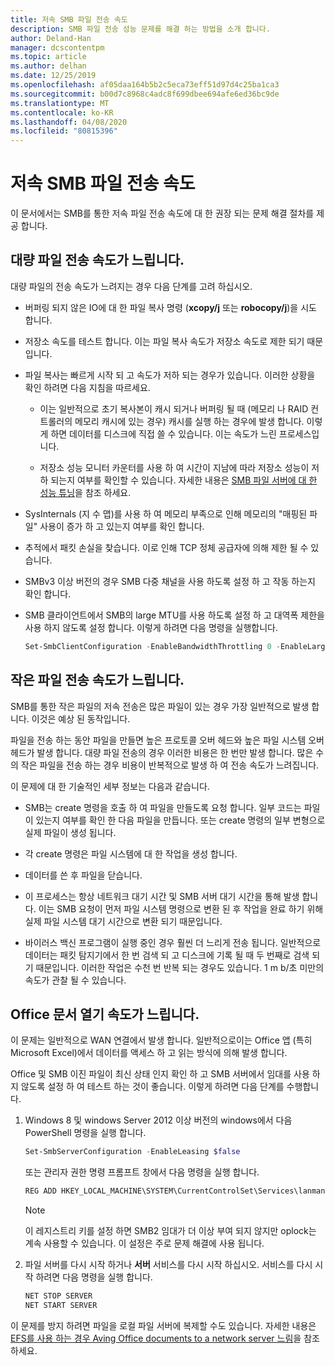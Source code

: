 ```yaml
---
title: 저속 SMB 파일 전송 속도
description: SMB 파일 전송 성능 문제를 해결 하는 방법을 소개 합니다.
author: Deland-Han
manager: dcscontentpm
ms.topic: article
ms.author: delhan
ms.date: 12/25/2019
ms.openlocfilehash: af05daa164b5b2c5eca73eff51d97d4c25ba1ca3
ms.sourcegitcommit: b00d7c8968c4adc8f699dbee694afe6ed36bc9de
ms.translationtype: MT
ms.contentlocale: ko-KR
ms.lasthandoff: 04/08/2020
ms.locfileid: "80815396"
---
```

# <a name="slow-smb-files-transfer-speed"></a>저속 SMB 파일 전송 속도

이 문서에서는 SMB를 통한 저속 파일 전송 속도에 대 한 권장 되는 문제 해결 절차를 제공 합니다.

## <a name="large-file-transfer-is-slow"></a>대량 파일 전송 속도가 느립니다.

대량 파일의 전송 속도가 느려지는 경우 다음 단계를 고려 하십시오.

- 버퍼링 되지 않은 IO에 대 한 파일 복사 명령 (**xcopy/j** 또는 **robocopy/j**)을 시도 합니다.

- 저장소 속도를 테스트 합니다. 이는 파일 복사 속도가 저장소 속도로 제한 되기 때문입니다.

- 파일 복사는 빠르게 시작 되 고 속도가 저하 되는 경우가 있습니다. 이러한 상황을 확인 하려면 다음 지침을 따르세요.
    
  - 이는 일반적으로 초기 복사본이 캐시 되거나 버퍼링 될 때 (메모리 나 RAID 컨트롤러의 메모리 캐시에 있는 경우) 캐시를 실행 하는 경우에 발생 합니다. 이렇게 하면 데이터를 디스크에 직접 쓸 수 있습니다. 이는 속도가 느린 프로세스입니다.
    
  - 저장소 성능 모니터 카운터를 사용 하 여 시간이 지남에 따라 저장소 성능이 저하 되는지 여부를 확인할 수 있습니다. 자세한 내용은 [SMB 파일 서버에 대 한 성능 튜닝](https://docs.microsoft.com/windows-server/administration/performance-tuning/role/file-server/smb-file-server)을 참조 하세요.

- SysInternals (지 수 맵)를 사용 하 여 메모리 부족으로 인해 메모리의 "매핑된 파일" 사용이 증가 하 고 있는지 여부를 확인 합니다.

- 추적에서 패킷 손실을 찾습니다. 이로 인해 TCP 정체 공급자에 의해 제한 될 수 있습니다.

- SMBv3 이상 버전의 경우 SMB 다중 채널을 사용 하도록 설정 하 고 작동 하는지 확인 합니다.

- SMB 클라이언트에서 SMB의 large MTU를 사용 하도록 설정 하 고 대역폭 제한을 사용 하지 않도록 설정 합니다. 이렇게 하려면 다음 명령을 실행합니다.  
  
  ```PowerShell
  Set-SmbClientConfiguration -EnableBandwidthThrottling 0 -EnableLargeMtu 1
  ```

## <a name="small-file-transfer-is-slow"></a>작은 파일 전송 속도가 느립니다.

SMB를 통한 작은 파일의 저속 전송은 많은 파일이 있는 경우 가장 일반적으로 발생 합니다. 이것은 예상 된 동작입니다.

파일을 전송 하는 동안 파일을 만들면 높은 프로토콜 오버 헤드와 높은 파일 시스템 오버 헤드가 발생 합니다. 대량 파일 전송의 경우 이러한 비용은 한 번만 발생 합니다. 많은 수의 작은 파일을 전송 하는 경우 비용이 반복적으로 발생 하 여 전송 속도가 느려집니다.

이 문제에 대 한 기술적인 세부 정보는 다음과 같습니다.

- SMB는 create 명령을 호출 하 여 파일을 만들도록 요청 합니다. 일부 코드는 파일이 있는지 여부를 확인 한 다음 파일을 만듭니다. 또는 create 명령의 일부 변형으로 실제 파일이 생성 됩니다.

- 각 create 명령은 파일 시스템에 대 한 작업을 생성 합니다.

- 데이터를 쓴 후 파일을 닫습니다.

- 이 프로세스는 항상 네트워크 대기 시간 및 SMB 서버 대기 시간을 통해 발생 합니다. 이는 SMB 요청이 먼저 파일 시스템 명령으로 변환 된 후 작업을 완료 하기 위해 실제 파일 시스템 대기 시간으로 변환 되기 때문입니다.

- 바이러스 백신 프로그램이 실행 중인 경우 훨씬 더 느리게 전송 됩니다. 일반적으로 데이터는 패킷 탐지기에서 한 번 검색 되 고 디스크에 기록 될 때 두 번째로 검색 되기 때문입니다. 이러한 작업은 수천 번 반복 되는 경우도 있습니다. 1 m b/초 미만의 속도가 관찰 될 수 있습니다.

## <a name="opening-office-documents-is-slow"></a>Office 문서 열기 속도가 느립니다.

이 문제는 일반적으로 WAN 연결에서 발생 합니다. 일반적으로이는 Office 앱 (특히 Microsoft Excel)에서 데이터를 액세스 하 고 읽는 방식에 의해 발생 합니다.

Office 및 SMB 이진 파일이 최신 상태 인지 확인 하 고 SMB 서버에서 임대를 사용 하지 않도록 설정 하 여 테스트 하는 것이 좋습니다. 이렇게 하려면 다음 단계를 수행합니다.
   
1. Windows 8 및 windows Server 2012 이상 버전의 windows에서 다음 PowerShell 명령을 실행 합니다.
      
   ```PowerShell
   Set-SmbServerConfiguration -EnableLeasing $false  
   ```
      
   또는 관리자 권한 명령 프롬프트 창에서 다음 명령을 실행 합니다.  

   ```cmd
   REG ADD HKEY_LOCAL_MACHINE\SYSTEM\CurrentControlSet\Services\lanmanserver\parameters /v DisableLeasing /t REG\_DWORD /d 1 /f  
   ```
      
   > [!NOTE]
   > 이 레지스트리 키를 설정 하면 SMB2 임대가 더 이상 부여 되지 않지만 oplock는 계속 사용할 수 있습니다. 이 설정은 주로 문제 해결에 사용 됩니다.
    
2. 파일 서버를 다시 시작 하거나 **서버** 서비스를 다시 시작 하십시오. 서비스를 다시 시작 하려면 다음 명령을 실행 합니다.

   ```cmd  
   NET STOP SERVER 
   NET START SERVER
   ```

이 문제를 방지 하려면 파일을 로컬 파일 서버에 복제할 수도 있습니다. 자세한 내용은 [EFS를 사용 하는 경우 Aving Office documents to a network server 느림](https://docs.microsoft.com/office/troubleshoot/office/saving-file-to-network-server-slow)을 참조 하세요.
